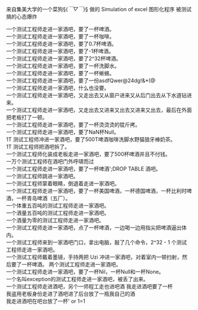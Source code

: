 来自集美大学的一个菜狗§(*￣▽￣*)§    做的 Simulation of excel 图形化程序   被测试搞的心态爆炸

一个测试工程师走进一家酒吧，要了一杯啤酒。               
一个测试工程师走进一家酒吧，要了一杯咖啡。                  
一个测试工程师走进一家酒吧，要了0.7杯啤酒。               
一个测试工程师走进一家酒吧，要了-1杯啤酒。                
一个测试工程师走进一家酒吧，要了2^32杯啤酒。              
一个测试工程师走进一家酒吧，要了一杯洗脚水。              
一个测试工程师走进一家酒吧，要了一杯蜥蜴。                   
一个测试工程师走进一家酒吧，要了一份asdfQwer@24dg!&*(@              
一个测试工程师走进一家酒吧，什么也没要。               
一个测试工程师走进一家酒吧，又走出去又从窗户进来又从后门出去从下水道钻进来。          
一个测试工程师走进一家酒吧，又走出去又进来又出去又进来又出去，最后在外面把老板打了一顿。        
一个测试工程师走进一家酒吧，要了一杯烫烫烫的锟斤拷。               
一个测试工程师走进一家酒吧，要了NaN杯Null。                  
1T 测试工程师冲进一家酒吧，要了500T啤酒咖啡洗脚水野猫狼牙棒奶茶。                       
1T 测试工程师把酒吧拆了。                         
一个测试工程师化装成老板走进一家酒吧，要了500杯啤酒并且不付钱。                      
一万个测试工程师在酒吧门外呼啸而过                        
一个测试工程师走进一家酒吧，要了一杯啤酒';DROP TABLE 酒吧。                 
一个测试工程师跳进一家酒吧。                             
一个测试工程师蒙着眼睛，倒退着走进一家酒吧。                   
一个测试工程师走进一家酒吧，要了一杯美国啤酒，一杯德国啤酒，一杯比利时啤酒，一杯青岛啤酒（五厂）。                      
一个体重五百吨的测试工程师走进一家酒吧。                       
一个酒量五百吨的测试工程师走进一家酒吧。                    
一个酒量为零的测试工程师走进一家酒吧。                   
一个测试工程师走进一家酒吧，点了一杯啤酒，一边喝一边用指尖把啤酒逼出体内。                      
一个测试工程师来到一家酒吧门口，拿出电脑，敲了几个命令，2^32 - 1 个测试工程师走进一家酒吧。           
一个测试工程师戴着墨镜，手持两把 Uzi 冲进一家酒吧，对着室内一顿扫射，然后要了一杯啤酒。 两个测试工程师走进一家酒吧。     
一个测试工程师走进一家酒吧，要了一杯Nil，一杯Null和一杯None。                         
一个名叫exception的测试工程师走进一家酒吧，被丢了出来。                          
一个测试工程师走进酒吧，另个一师程工走也进吧酒 我走进酒吧要了一杯                      
我盗用老板身份走进了酒吧进了后台放了一瓶我自己的酒                       
我走进酒吧在吧台放了一杯' or 1=1                      
